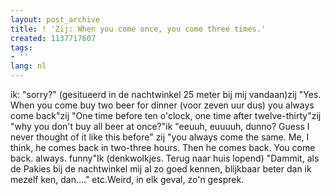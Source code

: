```yaml
---
layout: post_archive
title: ! 'Zij: When you come once, you come three times.'
created: 1137717607
tags:
- ''
lang: nl
---
```

ik: "sorry?" (gesitueerd in de nachtwinkel 25 meter bij mij vandaan)zij "Yes. When you come buy two beer for dinner (voor zeven uur dus) you always come back"zij "One time before ten o'clock, one time after twelve-thirty"zij "why you don't buy all beer at once?"ik "eeuuh, euuuuh, dunno? Guess I never thought of it like this before" zij "you always come the same. Me, I think, he comes back in two-three hours. Then he comes back. You come back. always. funny"Ik (denkwolkjes. Terug naar huis lopend) "Dammit, als de Pakies bij de nachtwinkel mij al zo goed kennen, blijkbaar beter dan ik mezelf ken, dan...." etc.Weird, in elk geval, zo'n gesprek.
